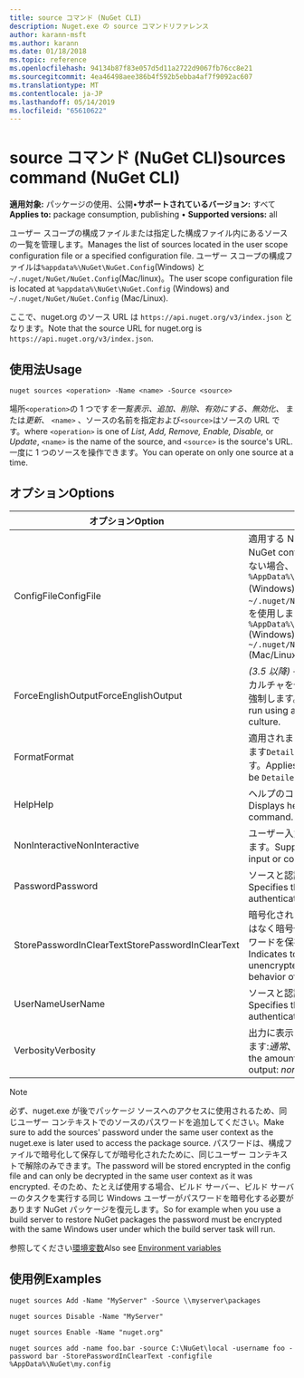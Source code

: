 ```yaml
---
title: source コマンド (NuGet CLI)
description: Nuget.exe の source コマンドリファレンス
author: karann-msft
ms.author: karann
ms.date: 01/18/2018
ms.topic: reference
ms.openlocfilehash: 94134b87f83e057d5d11a2722d9067fb76cc8e21
ms.sourcegitcommit: 4ea46498aee386b4f592b5ebba4af7f9092ac607
ms.translationtype: MT
ms.contentlocale: ja-JP
ms.lasthandoff: 05/14/2019
ms.locfileid: "65610622"
---
```

# <a name="sources-command-nuget-cli"></a><span data-ttu-id="00d7e-103">source コマンド (NuGet CLI)</span><span class="sxs-lookup"><span data-stu-id="00d7e-103">sources command (NuGet CLI)</span></span>

<span data-ttu-id="00d7e-104">**適用対象:** パッケージの使用、公開&bullet;**サポートされているバージョン:** すべて</span><span class="sxs-lookup"><span data-stu-id="00d7e-104">**Applies to:** package consumption, publishing &bullet; **Supported versions:** all</span></span>

<span data-ttu-id="00d7e-105">ユーザー スコープの構成ファイルまたは指定した構成ファイル内にあるソースの一覧を管理します。</span><span class="sxs-lookup"><span data-stu-id="00d7e-105">Manages the list of sources located in the user scope configuration file or a specified configuration file.</span></span> <span data-ttu-id="00d7e-106">ユーザー スコープの構成ファイルは`%appdata%\NuGet\NuGet.Config`(Windows) と`~/.nuget/NuGet/NuGet.Config`(Mac/linux)。</span><span class="sxs-lookup"><span data-stu-id="00d7e-106">The user scope configuration file is located at `%appdata%\NuGet\NuGet.Config` (Windows) and `~/.nuget/NuGet/NuGet.Config` (Mac/Linux).</span></span>

<span data-ttu-id="00d7e-107">ここで、nuget.org のソース URL は `https://api.nuget.org/v3/index.json` となります。</span><span class="sxs-lookup"><span data-stu-id="00d7e-107">Note that the source URL for nuget.org is `https://api.nuget.org/v3/index.json`.</span></span>

## <a name="usage"></a><span data-ttu-id="00d7e-108">使用法</span><span class="sxs-lookup"><span data-stu-id="00d7e-108">Usage</span></span>

```cli
nuget sources <operation> -Name <name> -Source <source>
```

<span data-ttu-id="00d7e-109">場所`<operation>`の 1 つです*を一覧表示、追加、削除、有効にする、無効化、* または*更新*、 `<name>` 、ソースの名前を指定および`<source>`はソースの URL です。</span><span class="sxs-lookup"><span data-stu-id="00d7e-109">where `<operation>` is one of *List, Add, Remove, Enable, Disable,* or *Update*, `<name>` is the name of the source, and `<source>` is the source's URL.</span></span> <span data-ttu-id="00d7e-110">一度に 1 つのソースを操作できます。</span><span class="sxs-lookup"><span data-stu-id="00d7e-110">You can operate on only one source at a time.</span></span>

## <a name="options"></a><span data-ttu-id="00d7e-111">オプション</span><span class="sxs-lookup"><span data-stu-id="00d7e-111">Options</span></span>

| <span data-ttu-id="00d7e-112">オプション</span><span class="sxs-lookup"><span data-stu-id="00d7e-112">Option</span></span> | <span data-ttu-id="00d7e-113">説明</span><span class="sxs-lookup"><span data-stu-id="00d7e-113">Description</span></span> |
| --- | --- |
| <span data-ttu-id="00d7e-114">ConfigFile</span><span class="sxs-lookup"><span data-stu-id="00d7e-114">ConfigFile</span></span> | <span data-ttu-id="00d7e-115">適用する NuGet 構成ファイル。</span><span class="sxs-lookup"><span data-stu-id="00d7e-115">The NuGet configuration file to apply.</span></span> <span data-ttu-id="00d7e-116">指定しない場合、 `%AppData%\NuGet\NuGet.Config` (Windows) または`~/.nuget/NuGet/NuGet.Config`(Mac/linux) を使用します。</span><span class="sxs-lookup"><span data-stu-id="00d7e-116">If not specified, `%AppData%\NuGet\NuGet.Config` (Windows) or `~/.nuget/NuGet/NuGet.Config` (Mac/Linux) is used.</span></span>|
| <span data-ttu-id="00d7e-117">ForceEnglishOutput</span><span class="sxs-lookup"><span data-stu-id="00d7e-117">ForceEnglishOutput</span></span> | <span data-ttu-id="00d7e-118">*(3.5 以降)* インバリアントの英語ベースのカルチャを使用して実行する nuget.exe を強制します。</span><span class="sxs-lookup"><span data-stu-id="00d7e-118">*(3.5+)* Forces nuget.exe to run using an invariant, English-based culture.</span></span> |
| <span data-ttu-id="00d7e-119">Format</span><span class="sxs-lookup"><span data-stu-id="00d7e-119">Format</span></span> | <span data-ttu-id="00d7e-120">適用されます、`list`アクションを指定できます`Detailed`(既定値) または`Short`します。</span><span class="sxs-lookup"><span data-stu-id="00d7e-120">Applies to the `list` action and can be `Detailed` (the default) or `Short`.</span></span> |
| <span data-ttu-id="00d7e-121">Help</span><span class="sxs-lookup"><span data-stu-id="00d7e-121">Help</span></span> | <span data-ttu-id="00d7e-122">ヘルプのコマンドの情報を表示します。</span><span class="sxs-lookup"><span data-stu-id="00d7e-122">Displays help information for the command.</span></span> |
| <span data-ttu-id="00d7e-123">NonInteractive</span><span class="sxs-lookup"><span data-stu-id="00d7e-123">NonInteractive</span></span> | <span data-ttu-id="00d7e-124">ユーザー入力や確認のプロンプトを抑制します。</span><span class="sxs-lookup"><span data-stu-id="00d7e-124">Suppresses prompts for user input or confirmations.</span></span> |
| <span data-ttu-id="00d7e-125">Password</span><span class="sxs-lookup"><span data-stu-id="00d7e-125">Password</span></span> | <span data-ttu-id="00d7e-126">ソースと認証のパスワードを指定します。</span><span class="sxs-lookup"><span data-stu-id="00d7e-126">Specifies the password for authenticating with the source.</span></span> |
| <span data-ttu-id="00d7e-127">StorePasswordInClearText</span><span class="sxs-lookup"><span data-stu-id="00d7e-127">StorePasswordInClearText</span></span> | <span data-ttu-id="00d7e-128">暗号化された形式を格納する既定の動作ではなく暗号化されていないテキストでパスワードを保存することを示します。</span><span class="sxs-lookup"><span data-stu-id="00d7e-128">Indicates to store the password in unencrypted text instead of the default behavior of storing an encrypted form.</span></span> |
| <span data-ttu-id="00d7e-129">UserName</span><span class="sxs-lookup"><span data-stu-id="00d7e-129">UserName</span></span> | <span data-ttu-id="00d7e-130">ソースと認証のユーザー名を指定します。</span><span class="sxs-lookup"><span data-stu-id="00d7e-130">Specifies the user name for authenticating with the source.</span></span> |
| <span data-ttu-id="00d7e-131">Verbosity</span><span class="sxs-lookup"><span data-stu-id="00d7e-131">Verbosity</span></span> | <span data-ttu-id="00d7e-132">出力に表示される詳細データの量を指定します:*通常*、 *quiet*、*詳細*します。</span><span class="sxs-lookup"><span data-stu-id="00d7e-132">Specifies the amount of detail displayed in the output: *normal*, *quiet*, *detailed*.</span></span> |

> [!Note]
> <span data-ttu-id="00d7e-133">必ず、nuget.exe が後でパッケージ ソースへのアクセスに使用されるため、同じユーザー コンテキストでのソースのパスワードを追加してください。</span><span class="sxs-lookup"><span data-stu-id="00d7e-133">Make sure to add the sources' password under the same user context as the nuget.exe is later used to access the package source.</span></span> <span data-ttu-id="00d7e-134">パスワードは、構成ファイルで暗号化して保存してが暗号化されたために、同じユーザー コンテキストで解除のみできます。</span><span class="sxs-lookup"><span data-stu-id="00d7e-134">The password will be stored encrypted in the config file and can only be decrypted in the same user context as it was encrypted.</span></span> <span data-ttu-id="00d7e-135">そのため、たとえば使用する場合、ビルド サーバー、ビルド サーバーのタスクを実行する同じ Windows ユーザーがパスワードを暗号化する必要があります NuGet パッケージを復元します。</span><span class="sxs-lookup"><span data-stu-id="00d7e-135">So for example when you use a build server to restore NuGet packages the password must be encrypted with the same Windows user under which  the build server task will run.</span></span>

<span data-ttu-id="00d7e-136">参照してください[環境変数](cli-ref-environment-variables.md)</span><span class="sxs-lookup"><span data-stu-id="00d7e-136">Also see [Environment variables](cli-ref-environment-variables.md)</span></span>

## <a name="examples"></a><span data-ttu-id="00d7e-137">使用例</span><span class="sxs-lookup"><span data-stu-id="00d7e-137">Examples</span></span>

```cli
nuget sources Add -Name "MyServer" -Source \\myserver\packages

nuget sources Disable -Name "MyServer"

nuget sources Enable -Name "nuget.org"

nuget sources add -name foo.bar -source C:\NuGet\local -username foo -password bar -StorePasswordInClearText -configfile %AppData%\NuGet\my.config
```
